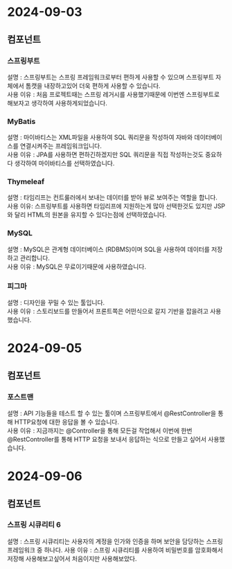 # 2024-09-03
## 컴포넌트
### 스프링부트
설명 : 스프링부트는 스프링 프레임워크로부터 편하게 사용할 수 있으며 스프링부트 자체에서 톰캣을 내장하고있어 더욱 편하게 사용할 수 있습니다. <br>
사용 이유 : 처음 프로젝트때는 스프링 레거시를 사용했기때문에 이번엔 스프링부트로 해보자고 생각하여 사용하게되었습니다.
### MyBatis
설명 : 마이바티스는 XML파일을 사용하여 SQL 쿼리문을 작성하여 자바와 데이터베이스를 연결시켜주는 프레임워크입니다. <br>
사용 이유 : JPA를 사용하면 편하긴하겠지만 SQL 쿼리문을 직접 작성하는것도 중요하다 생각하여 마이바티스를 선택하였습니다.
### Thymeleaf
설명 : 타임리프는 컨트룰러에서 보내는 데이터를 받아 뷰로 보여주는 역할을 합니다. <br>
사용 이유: 스프링부트를 사용하면 타임리프에 지원하는게 많아 선택한것도 있지만 JSP와 달리 HTML의 원본을 유지할 수 있다는점에 선택하였습니다.
### MySQL
설명 : MySQL은 관계형 데이터베이스 (RDBMS)이며 SQL을 사용하여 데이터를 저장하고 관리합니다. <br>
사용 이유 : MySQL은 무료이기때문에 사용하였습니다.
### 피그마
설명 : 디자인을 꾸밀 수 있는 툴입니다. <br>
사용 이유 : 스토리보드를 만들어서 프론트쪽은 어떤식으로 갈지 기반을 잡을려고 사용했습니다.
# 2024-09-05
## 컴포넌트
### 포스트맨
설명 : API 기능들을 테스트 할 수 있는 툴이며 스프링부트에서 @RestController을 통해 HTTP요청에 대한 응답을 볼 수 있습니다. <br>
사용 이유 : 지금까지는 @Controller을 통해 모든걸 작업해서 이번에 한번 @RestController를 통해 HTTP 요청을 보내서 응답하는 식으로 만들고 싶어서 사용했습니다.
# 2024-09-06
## 컴포넌트
### 스프링 시큐리티 6
설명 : 스프링 시큐리티는 사용자의 계정을 인가와 인증을 하며 보안을 담당하는 스프링 프레임워크 중 하나다.
사용 이유 : 스프링 시큐리티를 사용하여 비밀번호를 암호화해서 저장해 사용해보고싶어서 처음이지만 사용해보았다.
